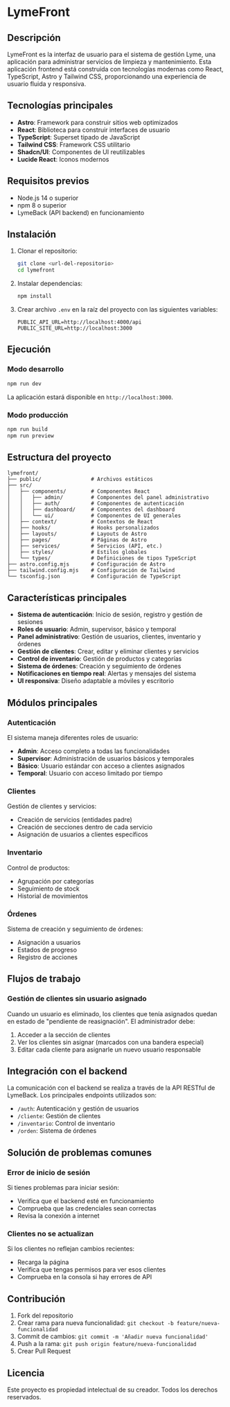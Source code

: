 # LymeFront

## Descripción

LymeFront es la interfaz de usuario para el sistema de gestión Lyme, una aplicación para administrar servicios de limpieza y mantenimiento. Esta aplicación frontend está construida con tecnologías modernas como React, TypeScript, Astro y Tailwind CSS, proporcionando una experiencia de usuario fluida y responsiva.

## Tecnologías principales

- **Astro**: Framework para construir sitios web optimizados
- **React**: Biblioteca para construir interfaces de usuario
- **TypeScript**: Superset tipado de JavaScript
- **Tailwind CSS**: Framework CSS utilitario
- **Shadcn/UI**: Componentes de UI reutilizables
- **Lucide React**: Iconos modernos

## Requisitos previos

- Node.js 14 o superior
- npm 8 o superior
- LymeBack (API backend) en funcionamiento

## Instalación

1. Clonar el repositorio:
   ```bash
   git clone <url-del-repositorio>
   cd lymefront
   ```

2. Instalar dependencias:
   ```bash
   npm install
   ```

3. Crear archivo `.env` en la raíz del proyecto con las siguientes variables:
   ```
   PUBLIC_API_URL=http://localhost:4000/api
   PUBLIC_SITE_URL=http://localhost:3000
   ```

## Ejecución

### Modo desarrollo

```bash
npm run dev
```

La aplicación estará disponible en `http://localhost:3000`.

### Modo producción

```bash
npm run build
npm run preview
```

## Estructura del proyecto

```
lymefront/
├── public/                # Archivos estáticos
├── src/
│   ├── components/        # Componentes React
│   │   ├── admin/         # Componentes del panel administrativo
│   │   ├── auth/          # Componentes de autenticación
│   │   ├── dashboard/     # Componentes del dashboard
│   │   └── ui/            # Componentes de UI generales
│   ├── context/           # Contextos de React
│   ├── hooks/             # Hooks personalizados
│   ├── layouts/           # Layouts de Astro
│   ├── pages/             # Páginas de Astro
│   ├── services/          # Servicios (API, etc.)
│   ├── styles/            # Estilos globales
│   └── types/             # Definiciones de tipos TypeScript
├── astro.config.mjs       # Configuración de Astro
├── tailwind.config.mjs    # Configuración de Tailwind
└── tsconfig.json          # Configuración de TypeScript
```

## Características principales

- **Sistema de autenticación**: Inicio de sesión, registro y gestión de sesiones
- **Roles de usuario**: Admin, supervisor, básico y temporal
- **Panel administrativo**: Gestión de usuarios, clientes, inventario y órdenes
- **Gestión de clientes**: Crear, editar y eliminar clientes y servicios
- **Control de inventario**: Gestión de productos y categorías
- **Sistema de órdenes**: Creación y seguimiento de órdenes
- **Notificaciones en tiempo real**: Alertas y mensajes del sistema
- **UI responsiva**: Diseño adaptable a móviles y escritorio

## Módulos principales

### Autenticación

El sistema maneja diferentes roles de usuario:
- **Admin**: Acceso completo a todas las funcionalidades
- **Supervisor**: Administración de usuarios básicos y temporales
- **Básico**: Usuario estándar con acceso a clientes asignados
- **Temporal**: Usuario con acceso limitado por tiempo

### Clientes

Gestión de clientes y servicios:
- Creación de servicios (entidades padre)
- Creación de secciones dentro de cada servicio
- Asignación de usuarios a clientes específicos

### Inventario

Control de productos:
- Agrupación por categorías
- Seguimiento de stock
- Historial de movimientos

### Órdenes

Sistema de creación y seguimiento de órdenes:
- Asignación a usuarios
- Estados de progreso
- Registro de acciones

## Flujos de trabajo

### Gestión de clientes sin usuario asignado

Cuando un usuario es eliminado, los clientes que tenía asignados quedan en estado de "pendiente de reasignación". El administrador debe:

1. Acceder a la sección de clientes
2. Ver los clientes sin asignar (marcados con una bandera especial)
3. Editar cada cliente para asignarle un nuevo usuario responsable

## Integración con el backend

La comunicación con el backend se realiza a través de la API RESTful de LymeBack. Los principales endpoints utilizados son:

- `/auth`: Autenticación y gestión de usuarios
- `/cliente`: Gestión de clientes
- `/inventario`: Control de inventario
- `/orden`: Sistema de órdenes

## Solución de problemas comunes

### Error de inicio de sesión

Si tienes problemas para iniciar sesión:
- Verifica que el backend esté en funcionamiento
- Comprueba que las credenciales sean correctas
- Revisa la conexión a internet

### Clientes no se actualizan

Si los clientes no reflejan cambios recientes:
- Recarga la página
- Verifica que tengas permisos para ver esos clientes
- Comprueba en la consola si hay errores de API

## Contribución

1. Fork del repositorio
2. Crear rama para nueva funcionalidad: `git checkout -b feature/nueva-funcionalidad`
3. Commit de cambios: `git commit -m 'Añadir nueva funcionalidad'`
4. Push a la rama: `git push origin feature/nueva-funcionalidad`
5. Crear Pull Request

## Licencia

Este proyecto es propiedad intelectual de su creador. Todos los derechos reservados.